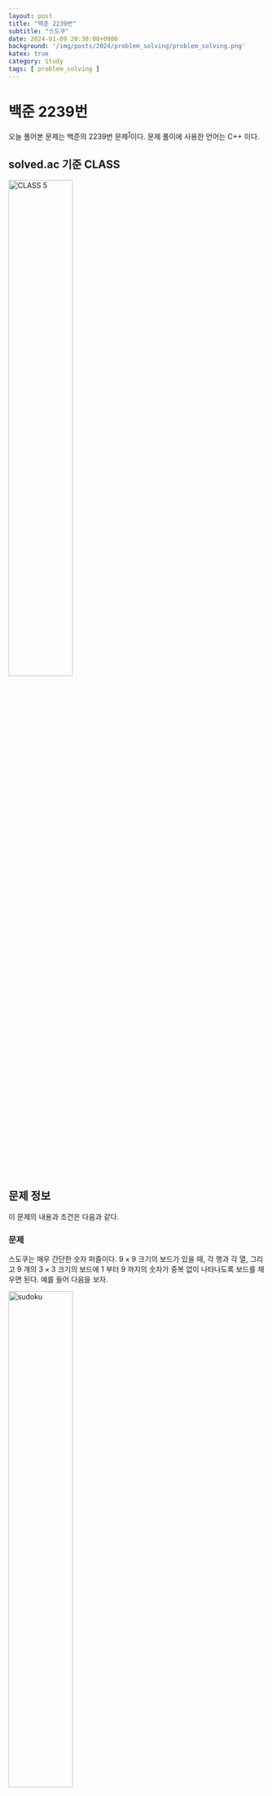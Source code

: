 ```yaml
---
layout: post
title: "백준 2239번"
subtitle: "스도쿠"
date: 2024-01-09 20:30:00+0900
background: '/img/posts/2024/problem_solving/problem_solving.png'
katex: true
category: Study
tags: [ problem_solving ]
---
```


# 백준 2239번

오늘 풀어본 문제는 백준의 2239번 문제<sup>[1](#footnote_1)</sup>이다. 문제 풀이에 사용한 언어는 C++ 이다.

## solved.ac 기준 CLASS

<img src="https://static.solved.ac/class/c5.svg" width="50%" height="50%" alt="CLASS 5">

## 문제 정보

이 문제의 내용과 조건은 다음과 같다.

### 문제

스도쿠는 매우 간단한 숫자 퍼즐이다. $9 \times 9$ 크기의 보드가 있을 때, 각 행과 각 열, 그리고 $9$ 개의 $3 \times 3$ 크기의 보드에 $1$ 부터 $9$ 까지의 숫자가 중복 없이 나타나도록 보드를 채우면 된다. 예를 들어 다음을 보자.

<img src="https://www.acmicpc.net/JudgeOnline/upload/201008/sdk.png" width="50%" height="50%" alt="sudoku">

위 그림은 참 잘도 스도쿠 퍼즐을 푼 경우이다. 각 행에 $1$ 부터 $9$ 까지의 숫자가 중복 없이 나오고, 각 열에 $1$ 부터 $9$ 까지의 숫자가 중복 없이 나오고, 각 $3 \times 3$ 짜리 사각형($9$ 개이며, 위에서 색깔로 표시되었다)에 $1$ 부터 $9$ 까지의 숫자가 중복 없이 나오기 때문이다.

하다 만 스도쿠 퍼즐이 주어졌을 때, 마저 끝내는 프로그램을 작성하시오.

### 입력

$9$ 개의 줄에 $9$ 개의 숫자로 보드가 입력된다. 아직 숫자가 채워지지 않은 칸에는 $0$ 이 주어진다.

### 출력

$9$ 개의 줄에 $9$ 개의 숫자로 답을 출력한다. 답이 여러 개 있다면 그 중 사전식으로 앞서는 것을 출력한다. 즉, $81$ 자리의 수가 제일 작은 경우를 출력한다.

## 풀이과정

### 1번째 시도

문제를 보고 백트래킹을 이용해야 하는 문제임을 알 수 있었다. 우선 `search` 함수를 재귀함수 형태로 만들어 한 칸씩 나아가며 모든 경우를 조사하게 했다.

같은 행과 열, 또는 $3 \times 3$ 칸에서 이미 발견 된 수는 `candidate` 배열의 값에서 `false` 로 설정하고, `true` 인 것들만 순회하며 탐색을 하도록 하였다. 이 때, 순서를 잘 설정해주어 가장 먼저 발견된 결과가 사전순에서 제일 앞선 결과가 되도록 하였다.

코드는 다음과 같이 작성하였다.

```cpp
#include <bits/stdc++.h>

using namespace std;

vector<vector<int>> sudoku(9, vector<int>(9, 0));

bool search(int currX, int currY);

int main(void) {
    ios::sync_with_stdio(false);
    cin.tie(nullptr);
    cout.tie(nullptr);

    for (int i=0; i<9; i++) {
        string line;
        cin >> line;
        for (int j=0; j<9; j++) {
            sudoku[i][j] = line[j] - '0';
        }
    }

    search(0, 0);

    for (int i=0; i<9; i++) {
        for (int j=0; j<9; j++) {
            cout << sudoku[i][j];
        }
        cout << "\n";
    }

    return 0;
}

bool search(int currX, int currY) {
    bool candidate[9];
    for (int i=0; i<9; i++) {
        candidate[i] = true;
    }

    int nextX = currX;
    int nextY = currY + 1;

    nextX += (nextY / 9);
    nextY %= 9;

    if (nextX == 9) {
        return true;
    }

    if (sudoku[currX][currY] == 0) {
        for (int i=0; i<9; i++) {
            int value = sudoku[i][currY];

            if (value == 0) {
                continue;
            }

            candidate[value - 1] = false;
        }

        for (int j=0; j<9; j++) {
            int value = sudoku[currX][j];

            if (value == 0 || currY == j) {
                continue;
            }

            candidate[value - 1] = false;
        }

        int centerX = (currX / 3) * 3 + 1;
        int centerY = (currY / 3) * 3 + 1;

        for (int i=-1; i<=1; i++) {
            for (int j=-1; j<=1; j++) {
                int aroundX = centerX + i;
                int aroundY = centerY + j;

                int value = sudoku[aroundX][aroundY];

                if (currX == aroundX && currY == aroundY) {
                    continue;
                }

                candidate[value - 1] = false;
            }
        }
    }
    else {
        return search(nextX, nextY);
    }

    for (int i=0; i<9; i++) {
        if (candidate[i]) {
            sudoku[currX][currY] = i + 1;

            if (search(nextX, nextY)) {
                return true;
            }
        }
    }

    sudoku[currX][currY] = 0;
    return false;
}
```

실행 결과 '틀렸습니다' 가 떴다.

### 2번째 시도

왜 틀렸는지 이해가 안 가서 게시판을 둘러보았고, 출력 양식에 문제가 있어 틀린 사람들이 있다는 것을 알 수 있었다. 그러나 나는 띄어쓰기를 고려하였는데도 틀렸기 때문에, 마지막 개행 문자가 문제를 일으키나 싶어 마지막에는 개행 문자를 출력하지 않도록 설정하였다.

코드는 다음과 같이 수정하였다.

```cpp
#include <bits/stdc++.h>

using namespace std;

vector<vector<int>> sudoku(9, vector<int>(9, 0));

bool search(int currX, int currY);

int main(void) {
    ios::sync_with_stdio(false);
    cin.tie(nullptr);
    cout.tie(nullptr);

    for (int i=0; i<9; i++) {
        string line;
        cin >> line;
        for (int j=0; j<9; j++) {
            sudoku[i][j] = line[j] - '0';
        }
    }

    search(0, 0);

    for (int i=0; i<9; i++) {
        for (int j=0; j<9; j++) {
            cout << sudoku[i][j];
        }
        if (i < 8) {
            cout << "\n";
        }
    }

    return 0;
}

bool search(int currX, int currY) {
    bool candidate[9];
    for (int i=0; i<9; i++) {
        candidate[i] = true;
    }

    int nextX = currX;
    int nextY = currY + 1;

    nextX += (nextY / 9);
    nextY %= 9;

    if (nextX == 9) {
        return true;
    }

    if (sudoku[currX][currY] == 0) {
        for (int i=0; i<9; i++) {
            int value = sudoku[i][currY];

            if (value == 0) {
                continue;
            }

            candidate[value - 1] = false;
        }

        for (int j=0; j<9; j++) {
            int value = sudoku[currX][j];

            if (value == 0 || currY == j) {
                continue;
            }

            candidate[value - 1] = false;
        }

        int centerX = (currX / 3) * 3 + 1;
        int centerY = (currY / 3) * 3 + 1;

        for (int i=-1; i<=1; i++) {
            for (int j=-1; j<=1; j++) {
                int aroundX = centerX + i;
                int aroundY = centerY + j;

                int value = sudoku[aroundX][aroundY];

                if (currX == aroundX && currY == aroundY) {
                    continue;
                }

                candidate[value - 1] = false;
            }
        }
    }
    else {
        return search(nextX, nextY);
    }

    for (int i=0; i<9; i++) {
        if (candidate[i]) {
            sudoku[currX][currY] = i + 1;

            if (search(nextX, nextY)) {
                return true;
            }
        }
    }

    sudoku[currX][currY] = 0;
    return false;
}
```

실행 결과 '틀렸습니다' 가 떴다.

### 3번째 시도

한참을 코드와 사투를 한 끝에, 탐색이 끝나는 조건을 잘못 설정했음을 알 수 있었다. `nextX == 9` 라는 조건은 마지막 칸에서 숫자를 제대로 탐색하지 않고 즉시 종료되게 했던 것이다. 올바른 조건은 `currX == 9` 였다.

코드는 다음과 같이 수정하였다.

```cpp
#include <bits/stdc++.h>

using namespace std;

vector<vector<int>> sudoku(9, vector<int>(9, 0));

bool search(int currX, int currY);

int main(void) {
    ios::sync_with_stdio(false);
    cin.tie(nullptr);
    cout.tie(nullptr);

    for (int i=0; i<9; i++) {
        string line;
        cin >> line;
        for (int j=0; j<9; j++) {
            sudoku[i][j] = line[j] - '0';
        }
    }

    search(0, 0);

    for (int i=0; i<9; i++) {
        for (int j=0; j<9; j++) {
            cout << sudoku[i][j];
        }
        if (i < 8) {
            cout << "\n";
        }
    }

    return 0;
}

bool search(int currX, int currY) {
    bool candidate[9];
    for (int i=0; i<9; i++) {
        candidate[i] = true;
    }

    int nextX = currX;
    int nextY = currY + 1;

    nextX += (nextY / 9);
    nextY %= 9;

    if (currX == 9) {
        return true;
    }

    if (sudoku[currX][currY] == 0) {
        for (int i=0; i<9; i++) {
            int value = sudoku[i][currY];

            if (value == 0) {
                continue;
            }

            candidate[value - 1] = false;
        }

        for (int j=0; j<9; j++) {
            int value = sudoku[currX][j];

            if (value == 0 || currY == j) {
                continue;
            }

            candidate[value - 1] = false;
        }

        int leftTopX = (currX / 3) * 3;
        int leftTopY = (currY / 3) * 3;

        for (int i=0; i<3; i++) {
            for (int j=0; j<3; j++) {
                int aroundX = leftTopX + i;
                int aroundY = leftTopY + j;

                int value = sudoku[aroundX][aroundY];

                if (currX == aroundX && currY == aroundY) {
                    continue;
                }

                candidate[value - 1] = false;
            }
        }
    }
    else {
        return search(nextX, nextY);
    }

    for (int i=0; i<9; i++) {
        if (candidate[i]) {
            sudoku[currX][currY] = i + 1;

            if (search(nextX, nextY)) {
                return true;
            }
        }
    }

    sudoku[currX][currY] = 0;
    return false;
}
```

그러자 모든 테스트 케이스를 통과하고 정답이 나오는 것을 확인할 수 있었다.

## 마무리

CLASS 5 문제들은 거의 패턴이 일정한 것 같다. 우선 딱 봐도 지치는 문제를 던져놓고, 힘들게 구현하면, 테스트 케이스는 잘 작동한다. 그러나, 막상 제출을 해보면 틀리거나 시간 초과가 발생한다. 겨우겨우 찾아낸 잘못된 부분은 어이없을 정도로 사소한 부분이다.

코딩을 할 때 좀 더 주의를 기울일 필요가 있을 것 같다. 앞으로의 CLASS 5 여정이 점점 걱정되기 시작한다...

오늘의 PS는 여기까지!

---
<a name="footnote_1">1</a>: <https://www.acmicpc.net/problem/2239>  